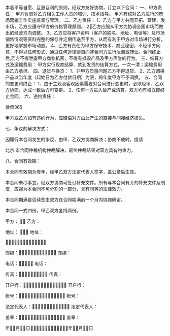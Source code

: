 
 本着平等自愿、互惠互利的原则，经双方友好协商，订立以下合同：
一、甲方责任：
甲方负责对乙方相关工作人员的培训、技术指导。
甲方有权对乙方进行的市场营销工作实施监督与管理。
二、乙方责任：
1、乙方与甲方共同开拓、营建、发市场，乙方应遵守甲方的价格管理原则。
2乙方应服从甲方为协调全国市场而做出的经营方向调整。
3、乙方应将客户资料（客户的姓名、地址、电话等）及市场销售情况等资料完整的保存并定期传送至甲方，从而有利于甲方对市场进行分析，更好地掌握市场动态。
4、乙方有责任为甲方保守技术、商业秘密，不经甲方同意，不得以任何形式、通过任何途径擅自向非合同方进行泄漏或转让。合同终止后,乙方不得泄露甲方商业机密，不得有抵毁产品及甲方声誉的行为。
三、结算方式及运输费用：
甲方实行现款结算、款到发货的结算方式，一次一清；运输费用由乙方承担。
四、退货与换货：
1、非甲方质量问题乙方不得退货。
2、乙方调换产品以当年度（起始日为乙方付款日期）为限，跨年度甲方不予调换。
五、合同的变更和终止：
1、由于主观及客观因素需要对合同进行变更时，必须经甲、乙双方协商，达成一致后方可变更。
2、任何一方进入破产或清算，双方均有权立即终止合同。
六、违约责任：




 
律师365






甲方或乙方如有违约行为，应赔偿对方由此产生的直接与间接经济损失。

七、争议的解决方式：

因履行本合同发生的争议，由甲、乙双方协商解决；协商不成时，提请

北京
市合同仲裁机构仲裁解决，最终仲裁结果对双方具有约束力。

八、合同有效期：

本合同有效期为壹年，经甲乙双方法定代表人签字，盖公章后生效。

本合同未尽事宜，经双方协商可签订补充文件。所有与本合同有关的补充文件及制度，应视为本合同不可分割的一部分，具有同等的法律效力。

本合同期满是否续签由双方在合同期满前一个月内协商确定。

本合同一式四份，甲乙双方各持两份。



甲方：                            乙方：

地址：                          地址：



邮编：      邮编：

电话：                      电话：

传真：            传真：

开户行： 开户行：

帐号： 帐号：

法定代表人： 法定代表人：

盖章： 盖章：



年月日年月日

 


 

 
 
 
 
 
  


  
 

  


  


  
 
 
 
 

